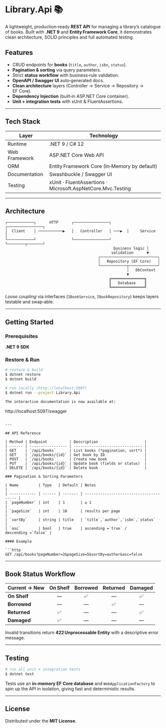 # Library.Api 📚

A lightweight, production‑ready **REST API** for managing a library’s catalogue of books. Built with **.NET 9** and **Entity Framework Core**, it demonstrates clean architecture, SOLID principles and full automated testing.

## Features

- CRUD endpoints for **books** (`title`, `author`, `isbn`, `status`).
- **Pagination & sorting** via query parameters.
- Strict **status workflow** with business‑rule validation.
- **OpenAPI / Swagger UI** auto‑generated docs.
- **Clean architecture** layers (Controller → Service → Repository → EF Core).
- **Dependency Injection** (built‑in ASP.NET Core container).
- **Unit + integration tests** with xUnit & FluentAssertions.

---

## Tech Stack

| Layer         | Technology                                                  |
| ------------- | ----------------------------------------------------------- |
| Runtime       | .NET 9 / C# 12                                              |
| Web Framework | ASP.NET Core Web API                                        |
| ORM           | Entity Framework Core (In‑Memory by default)                |
| Documentation | Swashbuckle / Swagger UI                                    |
| Testing       | xUnit · FluentAssertions · Microsoft.AspNetCore.Mvc.Testing |

---

## Architecture

```
┌────────────┐      HTTP      ┌────────────────┐       ┌────────────────┐
│  Client    │ ───────────▶   │   Controller   │ ───▶  │     Service    │
└────────────┘                └────────────────┘       └────────┬───────┘
                                                 business logic │
                                                validation      ▼
                                          ┌──────────────────────────┐
                                          │   Repository (EF Core)   │
                                          └────────────┬─────────────┘
                                                       │   DbContext
                                                       ▼
                                               ╔═══════════════╗
                                               ║   Database    ║
                                               ╚═══════════════╝
```

_Loose coupling_ via interfaces (`IBookService`, `IBookRepository`) keeps layers testable and swap‑able.

---

## Getting Started

### Prerequisites

**.NET 9 SDK**

### Restore & Run

```bash
# restore & build
$ dotnet restore
$ dotnet build

# run locally (http://localhost:5097)
$ dotnet run --project Library.Api

The interactive documentation is now available at:

```

http://localhost:5097/swagger

````

---

## API Reference

| Method | Endpoint          | Description                     |
| ------ | ----------------- | ------------------------------- |
| GET    | `/api/books`      | List books (*pagination, sort*) |
| GET    | `/api/books/{id}` | Get book by ID                  |
| POST   | `/api/books`      | Create new book                 |
| PUT    | `/api/books/{id}` | Update book (fields or status)  |
| DELETE | `/api/books/{id}` | Delete book                     |

### Pagination & Sorting Parameters

| Name         | Type   | Default | Notes                                   |
| ------------ | ------ | ------- | --------------------------------------- |
| `pageNumber` | int    | 1       | ≥ 1                                     |
| `pageSize`   | int    | 10      | results per page                        |
| `sortBy`     | string | title   | `title`,`author`,`isbn`,`status`        |
| `asc`        | bool   | true    | ascending =`true` / descending =`false` |

#### Example

```http
GET /api/books?pageNumber=2&pageSize=5&sortBy=author&asc=false
````

---

## Book Status Workflow

| Current → New | On Shelf | Borrowed | Returned | Damaged |
| ------------- | :------: | :------: | :------: | :-----: |
| **On Shelf**  |    —     |    ✅    |    —     |   ✅    |
| **Borrowed**  |    —     |    —     |    ✅    |    —    |
| **Returned**  |    ✅    |    —     |    —     |   ✅    |
| **Damaged**   |    ✅    |    —     |    —     |    —    |

Invalid transitions return **422 Unprocessable Entity** with a descriptive error message.

---

## Testing

```bash
# run all unit + integration tests
$ dotnet test
```

Tests use an **in‑memory EF Core database** and `WebApplicationFactory` to spin up the API in isolation, giving fast and deterministic results.

---

## License

Distributed under the **MIT License**.
